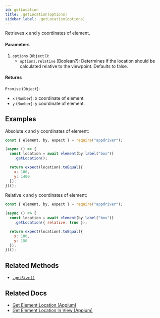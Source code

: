 ```yaml
---
id: getLocation
title: .getLocation(options)
sidebar_label: .getLocation(options)
---
```


Retrieves x and y coordinates of element.

#### Parameters

1. `options` (`Object?`):
    - `options.relative` (Boolean?): Determines if the location should be calculated relative to the viewpoint. Defaults to false.

#### Returns

`Promise` (`Object`):
  - `x` (`Number`): x coordinate of element.
  - `y` (`Number`): y coordinate of element.

## Examples

Absolute x and y coordinates of element:

```javascript
const { element, by, expect } = require("appdriver");

(async () => {
  const location = await element(by.label("box"))
    .getLocation();

  return expect(location).toEqual({
    x: 100,
    y: 1400
  });
})();
```

Relative x and y coordinates of element:

```javascript
const { element, by, expect } = require("appdriver");

(async () => {
  const location = await element(by.label("box"))
    .getLocation({ relative: true });

  return expect(location).toEqual({
    x: 100,
    y: 150
  });
})();
```

## Related Methods

- [`.getSize()`](./getSize.md)

## Related Docs

- [Get Element Location (Appium)](http://appium.io/docs/en/commands/element/attributes/location/)
- [Get Element Location In View (Appium)](http://appium.io/docs/en/commands/element/attributes/location-in-view/)